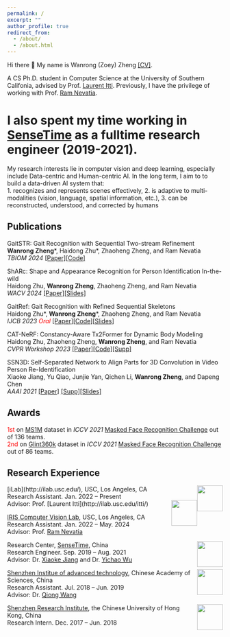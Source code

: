 ```yaml
---
permalink: /
excerpt: ""
author_profile: true
redirect_from: 
  - /about/
  - /about.html
---
```

Hi there 👋 My name is Wanrong (Zoey) Zheng [\[CV\]](https://ZoeyZheng0.github.io/files/ZoeyZheng_USC_CS.pdf). 

A CS Ph.D. student in Computer Science at the University of Southern Califonia, advised by Prof. [Laurent Itti](http://ilab.usc.edu/itti/). Previously, I have the privilege of working with Prof. [Ram Nevatia](https://sites.usc.edu/iris-cvlab/professor-ram-nevatia/).
# I also spent my time working in [SenseTime](https://www.sensetime.com/en) as a fulltime research engineer (2019-2021).

My research interests lie in computer vision and deep learning, especially include Data-centric and Human-centric AI. In the long term, I aim to to build a data-driven AI system that: <br> 1. recognizes and represents scenes effectively, 2. is adaptive to multi-modalities (vision, language, spatial information, etc.), 3. can be reconstructed, understood, and corrected by humans

## Publications
GaitSTR: Gait Recognition with Sequential Two-stream Refinement<br>
__Wanrong Zheng__\*, Haidong Zhu\*, Zhaoheng Zheng, and Ram Nevatia  
_TBIOM 2024_ [\[Paper\]](https://arxiv.org/abs/2404.02345)[\[Code\]](https://github.com/ZoeyZheng0/GaitSTR)

ShARc: Shape and Appearance Recognition for Person Identification In-the-wild<br>
Haidong Zhu, __Wanrong Zheng__, Zhaoheng Zheng, and Ram Nevatia  
_WACV 2024_ [\[Paper\]](https://arxiv.org/abs/2310.15946)[\[Slides\]](https://zoeyzheng0.github.io/files/ShARc/ShARc.pdf)

GaitRef: Gait Recognition with Refined Sequential Skeletons<br>
Haidong Zhu\*, __Wanrong Zheng__\*, Zhaoheng Zheng, and Ram Nevatia  
_IJCB 2023 <span style="color:red">Oral</span>_ [\[Paper\]](https://arxiv.org/abs/2304.07916)[\[Code\]](https://github.com/haidongz-usc/GaitRef)[\[Slides\]](https://ZoeyZheng0.github.io/files/GaitRef/pre.pdf)

CAT-NeRF: Constancy-Aware Tx2Former for Dynamic Body Modeling<br>
Haidong Zhu, Zhaoheng Zheng, __Wanrong Zheng__, and Ram Nevatia  
_CVPR Workshop 2023_ [\[Paper\]](https://arxiv.org/abs/2304.07915)[\[Code\]](https://github.com/haidongz-usc/CAT-NeRF)[\[Supp\]](https://zoeyzheng0.github.io/images/paper/zju_mocap.mp4) 

SSN3D: Self-Separated Network to Align Parts for 3D Convolution in Video Person Re-Identification<br> 
Xiaoke Jiang, Yu Qiao, Junjie Yan, Qichen Li, __Wanrong Zheng__, and Dapeng Chen  
_AAAI 2021_ [\[Paper\]](https://ojs.aaai.org/index.php/AAAI/article/view/16262) [\[Supp\]](https://ZoeyZheng0.github.io/files/SSN3D/appendix.pdf)[\[Slides\]](https://ZoeyZheng0.github.io/files/SSN3D/reid-3d.pdf)

## Awards
<span style="color:red">1st</span> on [MS1M](https://arxiv.org/abs/1607.08221) dataset in _ICCV 2021_ [Masked Face Recognition Challenge](https://arxiv.org/abs/2108.08191) out of 136 teams. <br>
<span style="color:red">2nd</span> on [Glint360k](https://paperswithcode.com/dataset/glint360k) dataset in _ICCV 2021_ [Masked Face Recognition Challenge](https://arxiv.org/abs/2108.08191) out of 86 teams.

## Research Experience
<img style="float: right;" src="https://zoeyzheng0.github.io/images/USC.png" width="60">
[iLab](http://ilab.usc.edu/), USC, Los Angeles, CA <br/>
Research Assistant. Jan. 2022 – Present <br/>
Advisor: Prof. [Laurent Itti](http://ilab.usc.edu/itti/)

<img style="float: right;" src="https://zoeyzheng0.github.io/images/USC.png" width="60" >

[IRIS Computer Vision Lab](https://sites.usc.edu/iris-cvlab/), USC, Los Angeles, CA <br/>
Research Assistant. Jan. 2022 – May. 2024 <br/>
Advisor: Prof. [Ram Nevatia](https://sites.usc.edu/iris-cvlab/professor-ram-nevatia/)

<img style="float: right;" src="https://zoeyzheng0.github.io/images/sensetime.png" width="60">

Research Center, [SenseTime](https://www.sensetime.com/en), China <br/>
Research Engineer. Sep. 2019 – Aug. 2021 <br/>
Advisor: Dr. [Xiaoke Jiang](https://scholar.google.com/citations?user=aDf9fpkAAAAJ&hl=en) and Dr. [Yichao Wu](https://scholar.google.com/citations?user=20Its9kAAAAJ&hl=en)

<img style="float: right;" src="https://zoeyzheng0.github.io/images/siat-logo.png" width="60">

[Shenzhen Institue of advanced technology](https://english.siat.ac.cn/), Chinese Academy of Sciences, China <br/>
Research Assistant. Jul. 2018 – Jun. 2019 <br/>
Advisor: Dr. [Qiong Wang](https://dblp.org/pid/65/3144-1.html)

<img style="float: right;" src="https://zoeyzheng0.github.io/images/cuhkri.png" width="60">

[Shenzhen Research Institute](https://www.cuhkri.org.cn/en.html), the Chinese University of Hong Kong, China <br/>
Research Intern. Dec. 2017 – Jun. 2018 <br/>